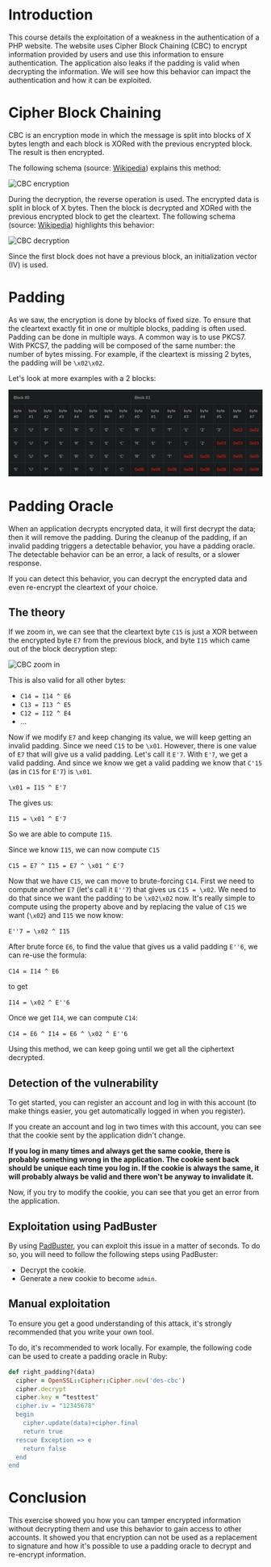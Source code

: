 
# Introduction

This course details the exploitation of a weakness in the authentication of a PHP website. The website uses Cipher Block Chaining (CBC) to encrypt information provided by users and use this information to ensure authentication. The application also leaks if the padding is valid when decrypting the information. We will see how this behavior can impact the authentication and how it can be exploited.

# Cipher Block Chaining

CBC is an encryption mode in which the message is split into blocks of X bytes length and each block is XORed with the previous encrypted block. The result is then encrypted.

The following schema (source: [Wikipedia](http://en.wikipedia.org/wiki/Block_cipher_mode_of_operation)) explains this method:

![CBC encryption](https://assets.pentesterlab.com/padding_oracle/CBC_encryption.png)

During the decryption, the reverse operation is used. The encrypted data is split in block of X bytes. Then the block is decrypted and XORed with the previous encrypted block to get the cleartext. The following schema (source: [Wikipedia](http://en.wikipedia.org/wiki/Block_cipher_mode_of_operation)) highlights this behavior:

![CBC decryption](https://assets.pentesterlab.com/padding_oracle/CBC_decryption.png)

Since the first block does not have a previous block, an initialization vector (IV) is used.

# Padding

As we saw, the encryption is done by blocks of fixed size. To ensure that the cleartext exactly fit in one or multiple blocks, padding is often used. Padding can be done in multiple ways. A common way is to use PKCS7. With PKCS7, the padding will be composed of the same number: the number of bytes missing. For example, if the cleartext is missing 2 bytes, the padding will be `\x02\x02`.

Let's look at more examples with a 2 blocks:

![](1.png)

# Padding Oracle

When an application decrypts encrypted data, it will first decrypt the data; then it will remove the padding. During the cleanup of the padding, if an invalid padding triggers a detectable behavior, you have a padding oracle. The detectable behavior can be an error, a lack of results, or a slower response.

If you can detect this behavior, you can decrypt the encrypted data and even re-encrypt the cleartext of your choice.

## The theory

If we zoom in, we can see that the cleartext byte `C15` is just a XOR between the encrypted byte `E7` from the previous block, and byte `I15` which came out of the block decryption step:

![CBC zoom in](https://assets.pentesterlab.com/padding_oracle/zoomin.png)

This is also valid for all other bytes:

-   `C14 = I14 ^ E6`
-   `C13 = I13 ^ E5`
-   `C12 = I12 ^ E4`
-   ...

Now if we modify `E7` and keep changing its value, we will keep getting an invalid padding. Since we need `C15` to be `\x01`. However, there is one value of `E7` that will give us a valid padding. Let's call it `E'7`. With `E'7`, we get a valid padding. And since we know we get a valid padding we know that `C'15` (as in `C15` for `E'7`) is `\x01`.

`\x01 = I15 ^ E'7`

The gives us:

`I15 = \x01 ^ E'7`

So we are able to compute `I15`.

Since we know `I15`, we can now compute `C15`

`C15 = E7 ^ I15 = E7 ^ \x01 ^ E'7`

Now that we have `C15`, we can move to brute-forcing `C14`. First we need to compute another `E7` (let's call it `E''7`) that gives us `C15 = \x02`. We need to do that since we want the padding to be `\x02\x02` now. It's really simple to compute using the property above and by replacing the value of `C15` we want (`\x02`) and `I15` we now know:

`E''7 = \x02 ^ I15`

After brute force `E6`, to find the value that gives us a valid padding `E''6`, we can re-use the formula:

`C14 = I14 ^ E6`

to get

`I14 = \x02 ^ E''6`

Once we get `I14`, we can compute `C14`:

`C14 = E6 ^ I14 = E6 ^ \x02 ^ E''6`

Using this method, we can keep going until we get all the ciphertext decrypted.

## Detection of the vulnerability

To get started, you can register an account and log in with this account (to make things easier, you get automatically logged in when you register).

If you create an account and log in two times with this account, you can see that the cookie sent by the application didn't change.

**If you log in many times and always get the same cookie, there is probably something wrong in the application. The cookie sent back should be unique each time you log in. If the cookie is always the same, it will probably always be valid and there won't be anyway to invalidate it.**

Now, if you try to modify the cookie, you can see that you get an error from the application.

## Exploitation using PadBuster

By using [PadBuster](https://github.com/GDSSecurity/PadBuster), you can exploit this issue in a matter of seconds. To do so, you will need to follow the following steps using PadBuster:

-   Decrypt the cookie.
-   Generate a new cookie to become `admin`.

## Manual exploitation

To ensure you get a good understanding of this attack, it's strongly recommended that you write your own tool.

To do, it's recommended to work locally. For example, the following code can be used to create a padding oracle in Ruby:
```rb
def right_padding?(data)
  cipher = OpenSSL::Cipher::Cipher.new('des-cbc')
  cipher.decrypt
  cipher.key = “testtest"
  cipher.iv = "12345678"
  begin
    cipher.update(data)+cipher.final
    return true
  rescue Exception => e
    return false
  end
end
```
# Conclusion

This exercise showed you how you can tamper encrypted information without decrypting them and use this behavior to gain access to other accounts. It showed you that encryption can not be used as a replacement to signature and how it's possible to use a padding oracle to decrypt and re-encrypt information.